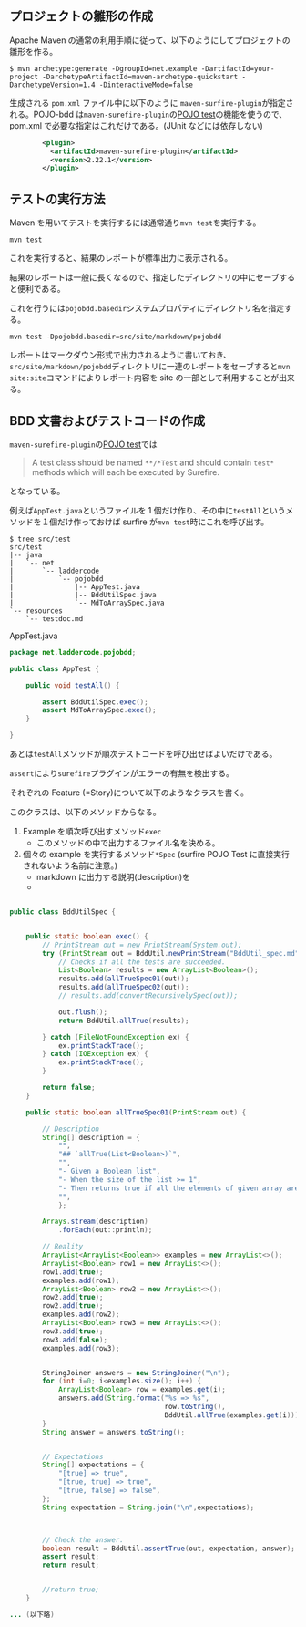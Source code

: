 

## プロジェクトの雛形の作成

Apache Maven の通常の利用手順に従って、以下のようにしてプロジェクトの雛形を作る。

```
$ mvn archetype:generate -DgroupId=net.example -DartifactId=your-project -DarchetypeArtifactId=maven-archetype-quickstart -DarchetypeVersion=1.4 -DinteractiveMode=false
```


生成される `pom.xml` ファイル中に以下のように `maven-surfire-plugin`が指定される。POJO-bdd は`maven-surefire-plugin`の[POJO test](https://maven.apache.org/surefire/maven-surefire-plugin/examples/pojo-test.html)の機能を使うので、pom.xml で必要な指定はこれだけである。(JUnit などには依存しない)


```xml
        <plugin>
          <artifactId>maven-surefire-plugin</artifactId>
          <version>2.22.1</version>
        </plugin>
```


## テストの実行方法

Maven を用いてテストを実行するには通常通り`mvn test`を実行する。

```
mvn test
```

これを実行すると、結果のレポートが標準出力に表示される。

結果のレポートは一般に長くなるので、指定したディレクトリの中にセーブすると便利である。

これを行うには`pojobdd.basedir`システムプロパティにディレクトリ名を指定する。

```
mvn test -Dpojobdd.basedir=src/site/markdown/pojobdd
```

レポートはマークダウン形式で出力されるように書いておき、
`src/site/markdown/pojobdd`ディレクトリに一連のレポートをセーブすると`mvn site:site`コマンドによりレポート内容を site の一部として利用することが出来る。



## BDD 文書およびテストコードの作成

`maven-surefire-plugin`の[POJO test](https://maven.apache.org/surefire/maven-surefire-plugin/examples/pojo-test.html)では

> A test class should be named `**/*Test` and should contain `test*` methods which will each be executed by Surefire.

となっている。

例えば`AppTest.java`というファイルを 1 個だけ作り、その中に`testAll`というメソッドを１個だけ作っておけば surfire が`mvn test`時にこれを呼び出す。

```
$ tree src/test
src/test
|-- java
|   `-- net
|       `-- laddercode
|           `-- pojobdd
|               |-- AppTest.java
|               |-- BddUtilSpec.java
|               `-- MdToArraySpec.java
`-- resources
    `-- testdoc.md
```


AppTest.java

```java
package net.laddercode.pojobdd;

public class AppTest {

    public void testAll() {

        assert BddUtilSpec.exec();
        assert MdToArraySpec.exec();
    }

}
```

あとは`testAll`メソッドが順次テストコードを呼び出せばよいだけである。

`assert`により`surefire`プラグインがエラーの有無を検出する。



それぞれの Feature (=Story)について以下のようなクラスを書く。

このクラスは、以下のメソッドからなる。

1. Example を順次呼び出すメソッド`exec`
    - このメソッドの中で出力するファイル名を決める。
2. 個々の example を実行するメソッド`*Spec` (surfire  POJO Test に直接実行されないよう名前に注意。)
    - markdown に出力する説明(description)を
    - 


```java

public class BddUtilSpec {


    public static boolean exec() {
        // PrintStream out = new PrintStream(System.out);
        try (PrintStream out = BddUtil.newPrintStream("BddUtil_spec.md")) {
            // Checks if all the tests are succeeded.
            List<Boolean> results = new ArrayList<Boolean>();
            results.add(allTrueSpec01(out));
            results.add(allTrueSpec02(out));
            // results.add(convertRecursivelySpec(out));

            out.flush();
            return BddUtil.allTrue(results);

        } catch (FileNotFoundException ex) {
            ex.printStackTrace();
        } catch (IOException ex) {
            ex.printStackTrace();
        }

        return false;
    }

    public static boolean allTrueSpec01(PrintStream out) {

        // Description
        String[] description = {
            "",
            "## `allTrue(List<Boolean>)`",
            "",
            "- Given a Boolean list",
            "- When the size of the list >= 1",
            "- Then returns true if all the elements of given array are true, otherwise false",
            "",
            };

        Arrays.stream(description)
            .forEach(out::println);

        // Reality
        ArrayList<ArrayList<Boolean>> examples = new ArrayList<>();
        ArrayList<Boolean> row1 = new ArrayList<>();
        row1.add(true);
        examples.add(row1);
        ArrayList<Boolean> row2 = new ArrayList<>();
        row2.add(true);
        row2.add(true);
        examples.add(row2);
        ArrayList<Boolean> row3 = new ArrayList<>();
        row3.add(true);
        row3.add(false);
        examples.add(row3);


        StringJoiner answers = new StringJoiner("\n");
        for (int i=0; i<examples.size(); i++) {
            ArrayList<Boolean> row = examples.get(i);
            answers.add(String.format("%s => %s",
                                      row.toString(),
                                      BddUtil.allTrue(examples.get(i))));
        }
        String answer = answers.toString();


        // Expectations
        String[] expectations = {
            "[true] => true",
            "[true, true] => true",
            "[true, false] => false",
        };
        String expectation = String.join("\n",expectations);



        // Check the answer.
        boolean result = BddUtil.assertTrue(out, expectation, answer);
        assert result;
        return result;


        //return true;
    }

... (以下略)
```
